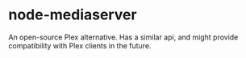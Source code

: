 node-mediaserver
================

An open-source Plex alternative. Has a similar api, and might provide compatibility with Plex clients in the future.
